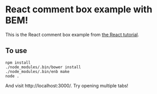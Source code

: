# React comment box example with BEM!

This is the React comment box example from [the React tutorial](http://facebook.github.io/react/docs/tutorial.html).

## To use

```
npm install
./node_modules/.bin/bower install
./node_modules/.bin/enb make
node .
```

And visit http://localhost:3000/. Try opening multiple tabs!
